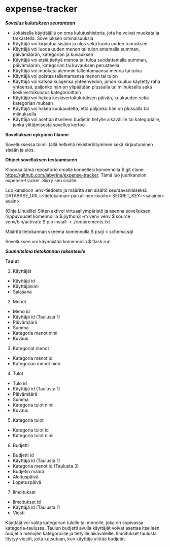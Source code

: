 # expense-tracker

***Sovellus kulutuksen seurantaan***

- Jokaisella käyttäjällä on oma kulutushistoria, jota he voivat muokata ja tarkastella.
Sovelluksen ominaisuuksia
- Käyttäjä voi kirjautua sisään ja ulos sekä luoda uuden tunnuksen
- Käyttäjä voi luoda uuden menon tai tulon antamalla summan, päivämäärän, kategorian ja kuvauksen
- Käyttäjä voi etsiä tiettyä menoa tai tuloa suodattamalla summan, päivämäärän, kategorian tai kuvauksen perusteella
- Käyttäjä voi muokata aiemmin tallentamaansa menoa tai tuloa
- Käyttäjä voi poistaa tallentamansa menon tai tulon
- Käyttäjä voi katsoa kulujensa yhteenvedon, johon kuuluu käytetty raha yhteensä, paljonko hän on ylipäätään plussalla tai miinuksella sekä keskivertokulutus kategorioittain
- Käyttäjä voi hakea keskivertokulutuksen päivän, kuukauden sekä kategorian mukaan
- Käyttäjä voi hakea kuukaudelta, että paljonko hän on plussalla tai miinuksella
- Käyttäjä voi asettaa itselleen budjetin tietylle aikavälille tai kategorialle, jonka ylittämisestä sovellus kertoo

**Sovelluksen nykyinen tilanne**

Sovelluksessa toimii tällä hetkellä rekisteröityminen sekä kirjautuminen sisään ja ulos. 

**Ohjeet sovelluksen testaamiseen**

Kloonaa tämä repositorio omalle koneellesi komennolla
$ git clone https://github.com/labyrine/expense-tracker. 
Tämä luo juurikansion expense-tracker. Siirry sen sisälle.

Luo kansioon .env-tiedosto ja määritä sen sisältö seuraavanlaiseksi:
DATABASE_URL=\<tietokannan-paikallinen-osoite\>
SECRET_KEY=\<salainen-avain\>

(Ohje Linuxille)
  Sitten aktivoi virtuaaliympäristö ja asenna sovelluksen riippuvuudet komennoilla
  $ python3 -m venv venv
  $ source venv/bin/activate
  $ pip install -r ./requirements.txt

Määritä tietokannan skeema komennolla
  $ psql < schema.sql

Sovelluksen voi käynnistää komennolla
  $ flask run
                   
***Suunnitelma tietokannan rakenteelle***

**Taulut**

1. Käyttäjät
- Käyttäjä id
- Käyttäjänimi
- Salasana

2. Menot
- Meno id
- Käyttäjä id (Taulusta 1)
- Päivämäärä
- Summa
- Kategoria menot nimi
- Kuvaus

3. Kategoriat menot
- Kategoria menot id
- Kategorian menot nimi

4. Tulot
- Tulo id
- Käyttäjä id (Taulusta 1)
- Päivämäärä
- Summa
- Kategoria tulot nimi
- Kuvaus

5. Kategoria tulot
- Kategoria tulot id
- Kategoria tulot nimi

6. Budjetti
- Budjetti id
- Käyttäjä id (Taulusta 1)
- Kategoria menot id (Taulusta 3)
- Budjetin määrä
- Aloituspäivä
- Lopetuspäivä

7. Ilmoitukset
- Ilmoitukset id
- Käyttäjä id (Taulusta 1)
- Viesti

Käyttäjä voi valita kategorian tulolle tai menolle, joka on sopivassa kategoria-taulussa. Taulun budjetti avulla käyttäjät voivat asettaa itselleen budjetin menojen kategorioille ja tietyille aikaväleille. Ilmoitukset taulusta löytyy viestit, joita kutsutaan, kun käyttäjä ylittää budjetin. 
